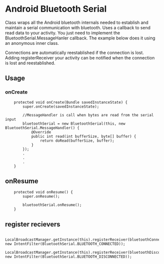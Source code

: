 # Android Bluetooth Serial 

Class wraps all the Android bluetooth internals needed to establish and maintain a serial communication with bluetooth.  Uses a callback to send read data to your activity.  You just need to implement the BluetoothSerial.MessageHanler callback.  The example below does it using an anonymous inner class.

Connections are automatically reestablished if the connection is lost.  Adding registerReceiver your activity can be notified when the connection is lost and reestablished.

## Usage

### onCreate

		protected void onCreate(Bundle savedInstanceState) {
			super.onCreate(savedInstanceState);

			//MessageHandler is call when bytes are read from the serial input
			bluetoothSerial = new BluetoothSerial(this, new BluetoothSerial.MessageHandler() {
				@Override
				public int read(int bufferSize, byte[] buffer) {
					return doRead(bufferSize, buffer);
				}
			});
			.
			.
			.
		}


## onResume

		protected void onResume() {
			super.onResume();

			bluetoothSerial.onResume();
		}



## register recievers

		LocalBroadcastManager.getInstance(this).registerReceiver(bluetoothConnectReceiver, new IntentFilter(BluetoothSerial.BLUETOOTH_CONNECTED));
		LocalBroadcastManager.getInstance(this).registerReceiver(bluetoothDisconnectReceiver, new IntentFilter(BluetoothSerial.BLUETOOTH_DISCONNECTED));

